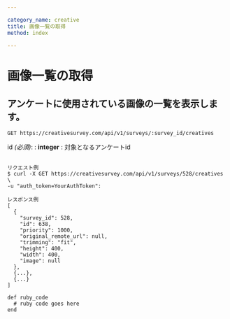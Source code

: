 ```yaml
---

category_name: creative
title: 画像一覧の取得
method: index

---
```


# 画像一覧の取得

## アンケートに使用されている画像の一覧を表示します。

`GET https://creativesurvey.com/api/v1/surveys/:survey_id/creatives`

id _(必須)_:
: __integer__
: 対象となるアンケートid

~~~

リクエスト例
$ curl -X GET https://creativesurvey.com/api/v1/surveys/528/creatives \
-u "auth_token=YourAuthToken":

レスポンス例
[
  {
    "survey_id": 528,
    "id": 638,
    "priority": 1000,
    "original_remote_url": null,
    "trimming": "fit",
    "height": 400,
    "width": 400,
    "image": null
  },
  {...},
  {...}
]

~~~

 
~~~
def ruby_code
  # ruby code goes here
end
~~~

　
　
